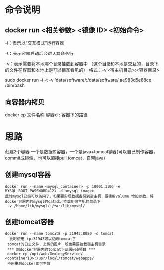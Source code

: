 # 命令说明
  ## docker run <相关参数> <镜像 ID> <初始命令>
-i：表示以“交互模式”运行容器

-t：表示容器启动后会进入其命令行

-v：表示需要将本地哪个目录挂载到容器中 （这个目录和本地是交互的，目录下的文件在容器和本地上是可以相互看见的）
  格式：-v <宿主机目录>:<容器目录>

  sudo docker run -i -t -v /data/software/:/data/software/ ae983d5e88ce /bin/bash

 ## 向容器内拷贝
  docker cp  文件名称  容器id : 容器下的路径

# 思路
  创建2个容器 一个是数据库容器，一个是java+tomcat容器(可以自己制作容器，commit成镜像，也可以直接pull tomcat，自带java)
  ## 创建mysql容器
    docker run --name <mysql_container> -p 10001:3306 -e MYSQL_ROOT_PASSWORD=123 -d <mysql_image>
    此时mysql已经可以访问了，如果要实现数据备份到宿主机，要使用volume,增加参数，将docker容器内的mysql的datadir挂载到宿主机的目录下
     -v /home/lib/mysql/:/var/lib/mysql/
     
  ## 创建tomcat容器
    docker run --name tomcat8 -p 31943:8080 -d tomcat
      此时使用 ip:31943可以访问tomcat了
     tomcat的日志文件、上传的图片一般也需要挂载宿主机目录
     *** 向docker容器内的tomcat下部署web项目 ***
     docker cp /opt/web/GeologyService/ <containerID>:/usr/local/tomcat/webapps/
     不用重启docker即可生效
